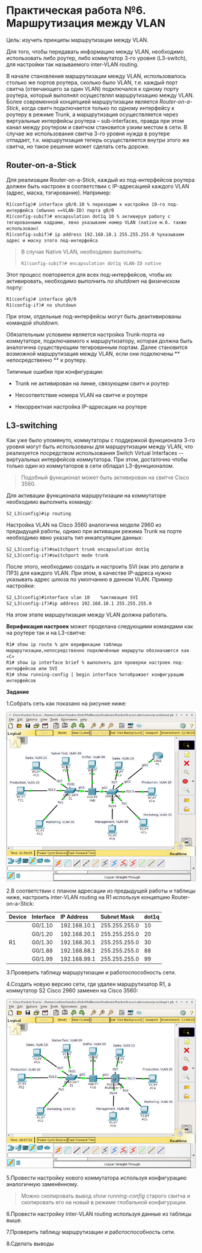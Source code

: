 # Практическая работа №6. Маршрутизация между VLAN

Цель: изучить принципы маршрутизации между VLAN.

Для того, чтобы передавать информацию между VLAN, необходимо использовать либо роутер, либо коммутатор 3-го уровня \(L3-switch\), для настройки так называемого inter-VLAN routing.

В начале становления маршрутизации между VLAN, использовалось столько же портов роутера, сколько было VLAN, т.е. каждый порт свитча \(отвечающего за один VLAN\) подключался к одному порту роутера, который выполнял осуществлял маршрутизацию между VLAN. Более современной концепцией маршрутизации является _Router-on-a-Stick_, когда свитч подключается только по одному интерфейсу к роутеру в режиме Trunk, а маршрутизация осуществляется через виртуальные интерфейсы роутера – sub-interfaces, правда при этом канал между роутером и свитчом становится узким местом в сети. В случае же использования свитча 3-го уровня нужда в роутере отпадает, т.к. маршрутизация теперь осуществляется внутри этого же свитча, но такое решение может сделать сеть дороже.

## Router-on-a-Stick

Для реализации Router-on-a-Stick, каждый из под-интерфейсов роутера должен быть настроен в соответствии с IP-адресацией каждого VLAN \(адрес, маска, тэгирование\). Например:

```
R1(config)# interface g0/0.10 % переходим к настройке 10-го под-интерфейса (обычно ==VLAN-ID) порта g0/0
R1(config-subif)# encapsulation dot1q 10 % активируя работу с тегированными кадрами, явно указываем номер VLAN (native м.б. также использован)
R1(config-subif)# ip address 192.168.10.1 255.255.255.0 %указываем адрес и маску этого под-интерфейса
```

> В случае Native VLAN, необходимо выполнять:
>
> ```
> R1(config-subif)# encapsulation dot1q VLAN-ID native
> ```

Этот процесс повторяется для всех под-интерфейсов, чтобы их активировать, необходимо выполнить _no shutdown_ на физическом порту:

```
R1(config)# interface g0/0
R1(config-if)# no shutdown
```

При этом, отдельные под-интерфейсы могут быть деактивированы командой _shutdown._

Обязательным условием является настройка Trunk-порта на коммутаторе, подключаемого к маршрутизатору, которая должна быть аналогична существующим тегированным портам. Далее становится возможной маршрутизация между VLAN, если они подключены ** непосредственно ** к роутеру.

Типичные ошибки при конфигурации:

* Trunk не активирован на линке, связующем свитч и роутер

* Несоответствие номера VLAN на свитче и роутере

* Некорректная настройка IP-адресации на роутере

## L3-switching

Как уже было упомянуто, коммутаторы с поддержкой функционала 3-го уровня могут быть использованы для маршрутизации между VLAN, что реализуется посредством использования Switch Virtual Interfaces -- виртуальных интерфейсов коммутатора. При этом, достаточно чтобы только один из коммутаторов в сети обладал L3-функционалом.

> Подобный функционал может быть активирован на свитче Cisco 3560.

Для активации функционала маршрутизации на коммутаторе необходимо выполнить команду:

```
S2_L3(config)#ip routing
```

Настройка VLAN на Cisco 3560 аналогична модели 2960 из предыдущей работы, однако при активации режима Trunk на порте необходимо явно указать тип инкапсуляции данных:

```
S2_L3(config-if)#switchport trunk encapsulation dot1q
S2_L3(config-if)#switchport mode trunk
```

После этого, необходимо создать и настроить SVI \(как это делали в ПР3\) для каждого VLAN. При этом, в качестве IP-адреса нужно указывать адрес шлюза по умолчанию в данном VLAN. Пример настройки:

```
S2_L3(config)#interface vlan 10    %активация SVI
S2_L3(config-if)#ip address 192.168.10.1 255.255.255.0
```

На этом этапе маршрутизация между VLAN должна работать.

**Верификация настроек** может проделана следующими командами как на роутере так и на L3-свитче:

```
R1# show ip route % для верификации таблицы маршрутизации,непосредственно подключённые маршруты обозначаются как «С»
R1# show ip interface brief % выполнять для проверки настроек под-интерфейсов или SVI
R1# show running-config | begin interface %отображает конфигурацию интерфейсов
```

**Задание**

1.Собрать сеть как показано на рисунке ниже:

![](/assets/pr6topoNew.png)

2.В соответствии с планом адресации из предыдущей работы и таблицы ниже, настроить inter-VLAN routing на R1 используя концепцию Router-on-a-Stick:

| **Device** | **Interface** | **IP Address** | **Subnet Mask** | **dot1q** |
| :--- | :--- | :--- | :--- | :--- |
|  | G0/1.10 | 192.168.10.1 | 255.255.255.0 | 10 |
|  | G0/1.20 | 192.168.20.1 | 255.255.255.0 | 20 |
| R1 | G0/1.30 | 192.168.30.1 | 255.255.255.0 | 30 |
|  | G0/1.88 | 192.168.88.1 | 255.255.255.0 | 88 |
|  | G0/1.99 | 192.168.99.1 | 255.255.255.0 | 99 |

3.Проверить таблицу маршрутизации и работоспособность сети.

4.Создать новую версию сети, где удален маршрутизатор R1, а коммутатор S2 Cisco 2960 заменен на Cisco 3560:

![](/assets/pr6topoVer2.png)

5.Провести настройку нового коммутатора используя конфигурацию аналогичную заменённому.

> Можно скопировать вывод _show running-config_ старого свитча и скопировать его на новый в режиме глобальной конфигурации.

6.Провести настройку inter-VLAN routing используя данные из таблицы выше.

7.Проверить таблицу маршрутизации и работоспособность сети.

8.Сделать выводы
